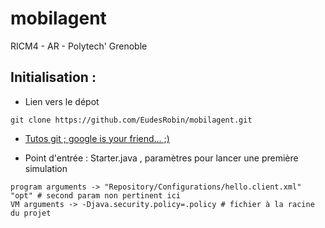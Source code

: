 # mobilagent
RICM4 - AR - Polytech' Grenoble

Initialisation :
--------

* Lien vers le dépot
```
git clone https://github.com/EudesRobin/mobilagent.git
```

* [Tutos git ; google is your friend... ;)](http://www.miximum.fr/enfin-comprendre-git.html)

* Point d'entrée : Starter.java , paramètres pour lancer une première simulation
```
program arguments -> "Repository/Configurations/hello.client.xml" "opt" # second param non pertinent ici
VM arguments -> -Djava.security.policy=.policy # fichier à la racine du projet
```



